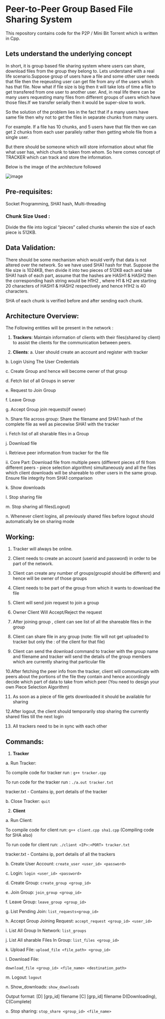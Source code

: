 # Peer-to-Peer Group Based File Sharing System

This repository contains code for the P2P /  Mini Bit Torrent which is written in Cpp.

## Lets understand the underlying concept

In short, it is group based file sharing system where users can share, download files from the group they belong to.
Lets understand with a real life scenario.Suppose group of users have a file and some other user needs that file then the reqeusting user can get file
from any of the users which has that file. Now what if file size is big then it will take lots of time a file to get transfered from one user to another user.
And, in real life there can be many users requesting many files from different groups of users which have those files.If we transfer serially then it would be super-slow to work.

So the solution of the problem lies in the fact that if a many users have same file then why not to get the files in separate chunks from many users.

For example.
If a file has 10 chunks, and 5 users have that file then we can get 2 chunks from each user parallely rather then getting whole file from a single user.

But there should be someone which will store information about what file what user has, which chunk to taken from whom. So here comes concept of TRACKER which can track and store the information.

Below is the image of the architecture followed

![image](https://github.com/hsahuja111/MiniBitTorrent-GroupP2P/assets/43888676/f770a49c-89ea-4358-a085-2cad5765fdf1)

## Pre-requisites:
Socket Programming, SHA1 hash, Multi-threading

### Chunk Size Used :

Divide the file into logical “pieces” called chunks wherein the size of each piece is 512KB.

## Data Validation:

There should be some mechanism which would verify that data is not altered over the network.
So we have used SHA1 hash for that. Suppose the file size is 1024KB, then divide it into two pieces of 512KB each and take SHA1 hash of each part, assume that the hashes are HASH1 & HASH2 then the corresponding hash string would be H1H2 , where H1 & H2 are starting 20
characters of HASH1 & HASH2 respectively and hence H1H2 is 40 characters.

SHA of each chunk is verified before and after sending each chunk.


## Architecture Overview:

The Following entities will be present in the network :
1. **Trackers**:
  Maintain information of clients with their files(shared by client) to assist the
  clients for the communication between peers.

2. **Clients**:
  a. User should create an account and register with tracker
  
  b. Login Using The User Credentials
  
  c. Create Group and hence will become owner of that group
  
  d. Fetch list of all Groups in server
  
  e. Request to Join Group
  
  f. Leave Group
  
  g. Accept Group join requests(if owner)
  
  h. Share file across group: Share the filename and SHA1 hash of the
  complete file as well as piecewise SHA1 with the tracker
  
  i. Fetch list of all sharable files in a Group
  
  j. Download file
  
  i. Retrieve peer information from tracker for the file
  
  ii. Core Part: Download file from multiple peers (different pieces of fil  from different peers - piece selection algorithm) simultaneously and all the files which client downloads will be shareable to other users in the same group. Ensure file integrity from SHA1 comparison
  
  k. Show downloads
  
  l. Stop sharing file
  
  m. Stop sharing all files(Logout)
  
  n. Whenever client logins, all previously shared files before logout should
  automatically be on sharing mode


## Working:

  1. Tracker will always be online.
  
  2. Client needs to create an account (userid and password) in order to be part of
  the network.
  
  3. Client can create any number of groups(groupid should be different) and hence
  will be owner of those groups
  
  4. Client needs to be part of the group from which it wants to download the file
  
  5. Client will send join request to join a group
  
  6. Owner Client Will Accept/Reject the request
  
  7. After joining group , client can see list of all the shareable files in the group
  
  8. Client can share file in any group (note: file will not get uploaded to tracker but
  only the <ip>:<port> of the client for that file)
  
  9. Client can send the download command to tracker with the group name and
  filename and tracker will send the details of the group members which are
  currently sharing that particular file
  
  10.After fetching the peer info from the tracker, client will communicate with peers
  about the portions of the file they contain and hence accordingly decide which
  part of data to take from which peer (You need to design your own Piece
  Selection Algorithm)
  
  11. As soon as a piece of file gets downloaded it should be available for sharing
  
  12.After logout, the client should temporarily stop sharing the currently shared files
  till the next login
  
  13. All trackers need to be in sync with each other


## Commands:

  1. **Tracker**
  
  a. Run Tracker: 
  
  To compile code for tracker run :  ```g++ tracker.cpp```
  
  To run code for the tracker run :  ```./a.out tracker.txt```
  
  tracker.txt - Contains ip, port details of the tracker
  
  b. Close Tracker:  ```quit```
    
  2. **Client**
  
  a. Run Client:
  
  To compile code for client run:  ```g++ client.cpp sha1.cpp``` (Compiling code for SHA also)
  
  To run code for client run: ```./client <IP>:<PORT> tracker.txt```
  
  tracker.txt - Contains ip, port details of all the trackers 
  
  b. Create User Account: ```create_user <user_id> <password>```
  
  c. Login: ```login <user_id> <password>```
  
  d. Create Group: ```create_group <group_id>```
  
  e. Join Group: ```join_group <group_id>```
  
  f. Leave Group: ```leave_group <group_id>```
  
  g. List Pending Join: ```list_requests<group_id>```
  
  h. Accept Group Joining Request:
    ```accept_request <group_id> <user_id>```
    
  i. List All Group In Network: ```list_groups```
  
  j. List All sharable Files In Group: ```list_files <group_id>```
  
  k. Upload File: ```upload_file <file_path> <group_id>```
  
  l. Download File:
  
  ```download_file <group_id> <file_name> <destination_path>```
  
  m. Logout: ```logout```
  
  n. Show_downloads: ```show_downloads```
  
  Output format:
  [D] [grp_id] filename
  [C] [grp_id] filename D(Downloading), C(Complete)
  
  o. Stop sharing: ```stop_share <group_id> <file_name>```





